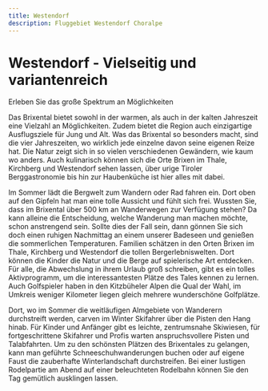 ```yaml
---
title: Westendorf
description: Fluggebiet Westendorf Choralpe
---
```


# Westendorf - Vielseitig und variantenreich

Erleben Sie das große Spektrum an Möglichkeiten

Das Brixental bietet sowohl in der warmen, als auch in der kalten Jahreszeit eine Vielzahl an Möglichkeiten. Zudem bietet die Region auch einzigartige Ausflugsziele für Jung und Alt. Was das Brixental so besonders macht, sind die vier Jahreszeiten, wo wirklich jede einzelne davon seine eigenen Reize hat. Die Natur zeigt sich in so vielen verschiedenen Gewändern, wie kaum wo anders. Auch kulinarisch können sich die Orte Brixen im Thale, Kirchberg und Westendorf sehen lassen, über urige Tiroler Berggastronomie bis hin zur Haubenküche ist hier alles mit dabei.

Im Sommer lädt die Bergwelt zum Wandern oder Rad fahren ein. Dort oben auf den Gipfeln hat man eine tolle Aussicht und fühlt sich frei. Wussten Sie, dass im Brixental über 500 km an Wanderwegen zur Verfügung stehen? Da kann alleine die Entscheidung, welche Wanderung man machen möchte, schon anstrengend sein. Sollte dies der Fall sein, dann gönnen Sie sich doch einen ruhigen Nachmittag an einem unserer Badeseen und genießen die sommerlichen Temperaturen. Familien schätzen in den Orten Brixen im Thale, Kirchberg und Westendorf die tollen Bergerlebniswelten. Dort können die Kinder die Natur und die Berge auf spielerische Art entdecken. Für alle, die Abwechslung in ihrem Urlaub groß schreiben, gibt es ein tolles Aktivprogramm, um die interessantesten Plätze des Tales kennen zu lernen. Auch Golfspieler haben in den Kitzbüheler Alpen die Qual der Wahl, im Umkreis weniger Kilometer liegen gleich mehrere wunderschöne Golfplätze.

Dort, wo im Sommer die weitläufigen Almgebiete von Wanderern durchstreift werden, carven im Winter Skifahrer über die Pisten den Hang hinab. Für Kinder und Anfänger gibt es leichte, zentrumsnahe Skiwiesen, für fortgeschrittene Skifahrer und Profis warten anspruchsvollere Pisten und Talabfahrten. Um zu den schönsten Plätzen des Brixentales zu gelangen, kann man geführte Schneeschuhwanderungen buchen oder auf eigene Faust die zauberhafte Winterlandschaft durchstreifen. Bei einer lustigen Rodelpartie am Abend auf einer beleuchteten Rodelbahn können Sie den Tag gemütlich ausklingen lassen.

<ContactMap class="mt-10" />
